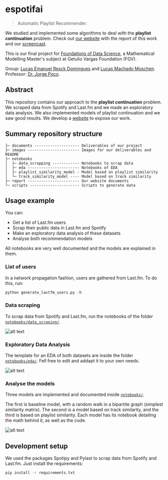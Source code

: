 # espotifai
> Automatic Playlist Recommender.

We studied and implemented some algorithms to deal with the **playlist continuation** problem. Check out [our website](https://lucasresck.github.io/espotifai/) with the report of this work and our [screencast](https://youtu.be/w9jelBD4zy8).

This is our final project for [Foundations of Data Science](https://emap.fgv.br/disciplina/mestrado/fundamentos-de-ciencia-de-dados), a Mathematical Modelling Master's subject at Getulio Vargas Foundation (FGV).

Group: [Lucas Emanuel Resck Domingues](https://github.com/lucasresck) and [Lucas Machado Moschen](https://github.com/lucasmoschen).
Professor: [Dr. Jorge Poco](https://github.com/jpocom).

## Abstract

This repository contains our approach to the **playlist continuation** problem. We scraped data from Spotify and Last.fm and we made an exploratory data analysis. We also implemented models of playlist continuation and we saw good results. We develop a [website](https://lucasresck.github.io/espotifai/) to expose our work.

## Summary repository structure

```
├─ documents -------------------- Deliverables of our project
├─ images ----------------------- Images for our deliverables and README
├─ notebooks
│  ├─ data_scrapping ------------ Notebooks to scrap data
│  ├─ eda ----------------------- Notebooks of EDA
│  ├─ playlist_similarity_model - Model based on playlist similarity
│  └─ track_similarity_model ---- Model based on track similarity
├─ report ----------------------- Our website documents
└─ scripts ---------------------- Scripts to generate data
```

## Usage example

You can:
- Get a list of Last.fm users
- Scrap their public data in Last.fm and Spotify
- Make an exploratory data analysis of these datasets
- Analyse both recommendation models

All notebooks are very well documented and the models are explained in them.

### List of users

In a network propagation fashion, users are gathered from Last.fm. To do this, run:

```python
python generate_lastfm_users.py -h
```

### Data scraping

To scrap data from Spotify and Last.fm, run the notebooks of the folder [`notebooks/data_scraping/`](https://github.com/lucasresck/espotifai/tree/master/notebooks/data_scraping).

![alt text](https://raw.githubusercontent.com/lucasresck/espotifai/master/images/popular_artists.png)

### Exploratory Data Analysis

The template for an EDA of both datasets are inside the folder [`notebooks/eda/`](https://github.com/lucasresck/espotifai/tree/master/notebooks/eda). Fell free to edit and addapt it to your own needs.

![alt text](https://raw.githubusercontent.com/lucasresck/espotifai/master/images/sp_genres.png)

### Analyse the models

Three models are implemented and documented inside [`notebooks/`](https://github.com/lucasresck/espotifai/tree/master/notebooks).

The first is baseline model, with a random walk in a bipartite graph
(simplest similarity matrix). The second is a model based on
track similarity, and the third is based on playlist similarity. Each model
has its notebook detailing the math behind it, as well as the code.


![alt text](https://raw.githubusercontent.com/lucasresck/espotifai/master/images/evaluation.png)

## Development setup

We used the packages Spotipy and Pylast to scrap data from Spotify and Last.fm. Just install the requirements:

```sh
pip install -r requirements.txt
```
